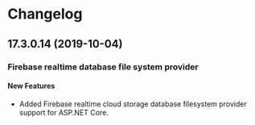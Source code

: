# Changelog

## 17.3.0.14 (2019-10-04)

### Firebase realtime database file system provider

#### New Features

- Added Firebase realtime cloud storage database filesystem provider support for ASP.NET Core.
